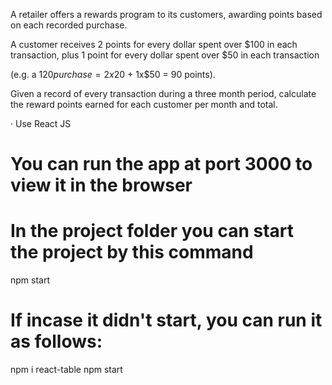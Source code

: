 A retailer offers a rewards program to its customers, awarding points based on each recorded purchase.

A customer receives 2 points for every dollar spent over $100 in each transaction, plus 1 point for every dollar spent over $50 in each transaction

(e.g. a $120 purchase = 2x$20 + 1x$50 = 90 points).

Given a record of every transaction during a three month period, calculate the reward points earned for each customer per month and total.

· Use React JS

# You can run the app at port 3000 to view it in the browser
# In the project folder you can start the project by this command
npm start 
# If incase it didn't start, you can run it as follows:
npm i react-table
npm start
